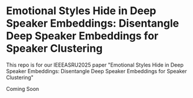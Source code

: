 # Emotional Styles Hide in Deep Speaker Embeddings: Disentangle Deep Speaker Embeddings for Speaker Clustering
This repo is for our IEEEASRU2025 paper "Emotional Styles Hide in Deep Speaker Embeddings: Disentangle Deep Speaker Embeddings for Speaker Clustering"

Coming Soon
